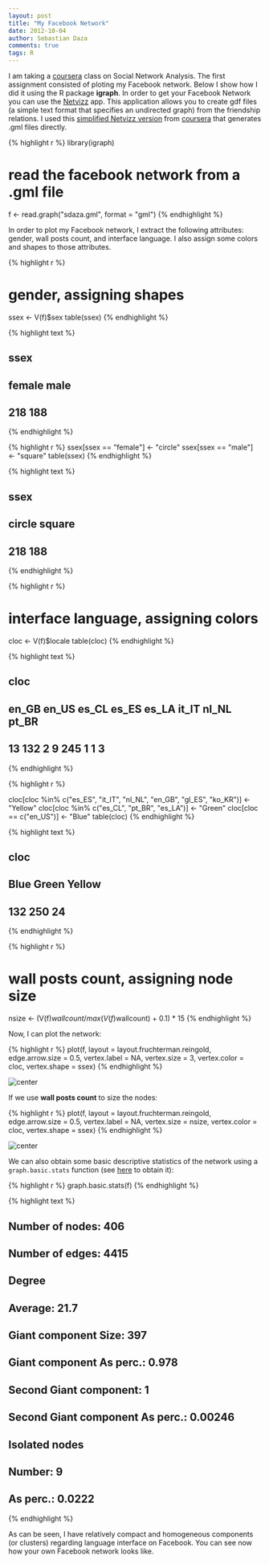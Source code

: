 ```yaml
---
layout: post
title: "My Facebook Network"
date: 2012-10-04
author: Sebastian Daza
comments: true
tags: R
---
```



I am taking a [coursera](https://www.coursera.org) class on Social Network Analysis. The first assignment consisted of ploting my Facebook network. Below I show how I did it using the R package __igraph__. In order to get your Facebook Network you can use the [Netvizz](https://apps.facebook.com/netvizz/) app. This application allows you to create gdf files (a simple text format that specifies an undirected graph) from the friendship relations. I used this [simplified Netvizz version](http://snacourse.com/getnet/) from [coursera](https://www.coursera.org)  that generates .gml files directly.







{% highlight r %}
library(igraph)

# read the facebook network from a .gml file
f <- read.graph("sdaza.gml", format = "gml")
{% endhighlight %}



In order to plot my Facebook network, I extract the following attributes: gender, wall posts count, and interface language. I also assign some colors and shapes to those attributes.


{% highlight r %}
# gender, assigning shapes
ssex <- V(f)$sex
table(ssex)
{% endhighlight %}



{% highlight text %}
## ssex
## female   male
##    218    188
{% endhighlight %}



{% highlight r %}
ssex[ssex == "female"] <- "circle"
ssex[ssex == "male"] <- "square"
table(ssex)
{% endhighlight %}



{% highlight text %}
## ssex
## circle square
##    218    188
{% endhighlight %}



{% highlight r %}

# interface language, assigning colors
cloc <- V(f)$locale
table(cloc)
{% endhighlight %}



{% highlight text %}
## cloc
## en_GB en_US es_CL es_ES es_LA it_IT nl_NL pt_BR
##    13   132     2     9   245     1     1     3
{% endhighlight %}



{% highlight r %}

cloc[cloc %in% c("es_ES", "it_IT", "nl_NL", "en_GB", "gl_ES", "ko_KR")] <-  "Yellow"
cloc[cloc %in% c("es_CL", "pt_BR", "es_LA")] <- "Green"
cloc[cloc == c("en_US")] <- "Blue"
table(cloc)
{% endhighlight %}



{% highlight text %}
## cloc
##   Blue  Green Yellow
##    132    250     24
{% endhighlight %}



{% highlight r %}

# wall posts count, assigning node size
nsize <- (V(f)$wallcount/max(V(f)$wallcount) + 0.1) * 15
{% endhighlight %}


Now, I can plot the network:


{% highlight r %}
plot(f, layout = layout.fruchterman.reingold, edge.arrow.size = 0.5,
    vertex.label = NA, vertex.size = 3, vertex.color = cloc,
    vertex.shape = ssex)
{% endhighlight %}

![center](/assets/img/2012-10-04-facebook-sna/fig1.png)


If we use __wall posts count__ to size the nodes:


{% highlight r %}
plot(f, layout = layout.fruchterman.reingold, edge.arrow.size = 0.5,
    vertex.label = NA, vertex.size = nsize, vertex.color = cloc,
    vertex.shape = ssex)
{% endhighlight %}

![center](/assets/img/2012-10-04-facebook-sna/fig2.png)


We can also obtain some basic descriptive statistics of the network using a `graph.basic.stats` function (see [here](http://www.isk.kth.se/~shahabm/WSAnalysis/networks/NetworkAnalysis.r) to obtain it):


{% highlight r %}
graph.basic.stats(f)
{% endhighlight %}



{% highlight text %}
## Number of nodes: 406
## Number of edges: 4415
##
## Degree
##   Average: 21.7
##
##
## Giant component  Size: 397
## Giant component  As perc.: 0.978
## Second Giant component: 1
## Second Giant component As perc.: 0.00246
##
## Isolated nodes
##   Number: 9
##   As perc.: 0.0222
{% endhighlight %}


As can be seen, I have relatively compact and homogeneous components (or clusters) regarding language interface on Facebook. You can see now how your own Facebook network looks like.